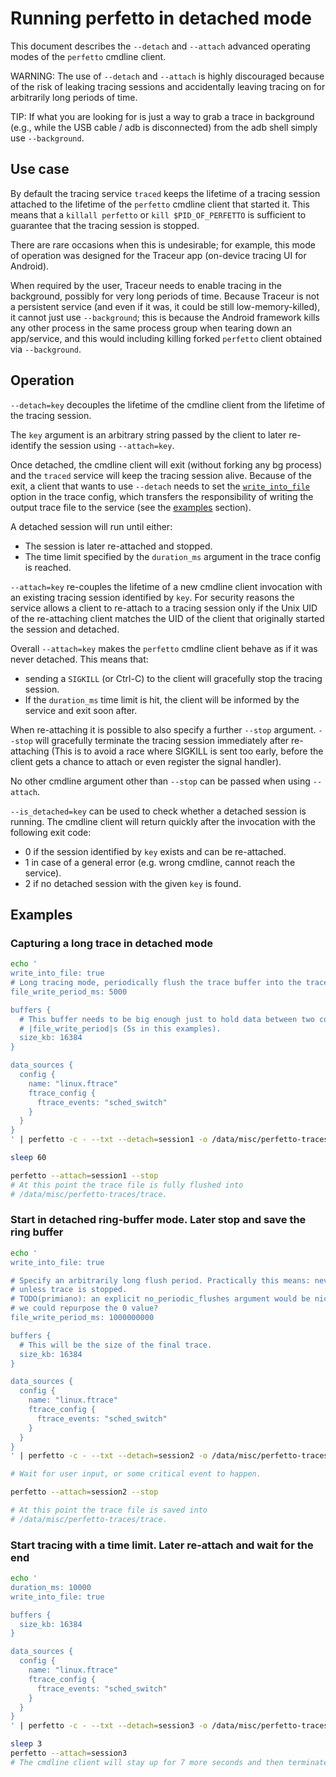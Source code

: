 # Running perfetto in detached mode

This document describes the `--detach` and `--attach` advanced operating modes
of the `perfetto` cmdline client.

WARNING: The use of `--detach` and `--attach` is highly discouraged because of 
the risk of leaking tracing sessions and accidentally leaving tracing on for 
arbitrarily long periods of time.

TIP: If what you are looking for is just a way to grab a trace in background
(e.g., while the USB cable / adb is disconnected) from the adb shell simply
use `--background`.

## Use case

By default the tracing service `traced` keeps the lifetime of a tracing session
attached to the lifetime of the `perfetto` cmdline client that started it.
This means that a `killall perfetto` or `kill $PID_OF_PERFETTO` is sufficient
to guarantee that the tracing session is stopped.  

There are rare occasions when this is undesirable; for example, this mode of
operation was designed for the Traceur app (on-device tracing UI for Android).

When required by the user, Traceur needs to enable tracing in the background,
possibly for very long periods of time. Because Traceur is not a persistent service (and even if it was, it could be
still low-memory-killed), it cannot just use `--background`; this is
because the Android framework kills any other process in the same process group
when tearing down an app/service, and this would including killing forked
`perfetto` client obtained via `--background`.

## Operation

`--detach=key` decouples the lifetime of the cmdline client from the lifetime
of the tracing session.

The `key` argument is an arbitrary string passed by the client to later
re-identify the session using `--attach=key`.

Once detached, the cmdline client will exit (without forking any bg process) and
the `traced` service will keep the tracing session alive. Because of the exit,
a client that wants to use `--detach` needs to set the
[`write_into_file`](config.md#long-traces) option in the trace config, which
transfers the responsibility of writing the output trace file to the
service (see the [examples](#examples) section).

A detached session will run until either:

- The session is later re-attached and stopped.
- The time limit specified by the `duration_ms` argument in the trace config
  is reached.

`--attach=key` re-couples the lifetime of a new cmdline client invocation with
an existing tracing session identified by `key`.
For security reasons the service allows a client to re-attach to a tracing
session only if the Unix UID of the re-attaching client matches the UID of the
client that originally started the session and detached.

Overall `--attach=key` makes the `perfetto` cmdline client behave as if it was
never detached. This means that:

- sending a `SIGKILL` (or Ctrl-C) to the client will gracefully stop the tracing
  session.
- If the `duration_ms` time limit is hit, the client will be informed by the
  service and exit soon after.

When re-attaching it is possible to also specify a further `--stop` argument.
`--stop` will gracefully terminate the tracing session immediately after
re-attaching (This is to avoid a race where SIGKILL is sent too early, before
the client gets a chance to attach or even register the signal handler).

No other cmdline argument other than `--stop` can be passed when using
`--attach`.

`--is_detached=key` can be used to check whether a detached session is running.
The cmdline client will return quickly after the invocation with the following
exit code:

- 0 if the session identified by `key` exists and can be re-attached.
- 1 in case of a general error (e.g. wrong cmdline, cannot reach the service).
- 2 if no detached session with the given `key` is found.

## Examples

### Capturing a long trace in detached mode

```bash
echo '
write_into_file: true
# Long tracing mode, periodically flush the trace buffer into the trace file.
file_write_period_ms: 5000

buffers {
  # This buffer needs to be big enough just to hold data between two consecutive
  # |file_write_period|s (5s in this examples).
  size_kb: 16384
}

data_sources {
  config {
    name: "linux.ftrace"
    ftrace_config {
      ftrace_events: "sched_switch"
    }
  }
}
' | perfetto -c - --txt --detach=session1 -o /data/misc/perfetto-traces/trace

sleep 60

perfetto --attach=session1 --stop
# At this point the trace file is fully flushed into
# /data/misc/perfetto-traces/trace.
```

### Start in detached ring-buffer mode. Later stop and save the ring buffer

```bash
echo '
write_into_file: true

# Specify an arbitrarily long flush period. Practically this means: never flush
# unless trace is stopped.
# TODO(primiano): an explicit no_periodic_flushes argument would be nicer. Maybe
# we could repurpose the 0 value?
file_write_period_ms: 1000000000

buffers {
  # This will be the size of the final trace.
  size_kb: 16384
}

data_sources {
  config {
    name: "linux.ftrace"
    ftrace_config {
      ftrace_events: "sched_switch"
    }
  }
}
' | perfetto -c - --txt --detach=session2 -o /data/misc/perfetto-traces/trace

# Wait for user input, or some critical event to happen.

perfetto --attach=session2 --stop

# At this point the trace file is saved into
# /data/misc/perfetto-traces/trace.
```

### Start tracing with a time limit. Later re-attach and wait for the end

```bash
echo '
duration_ms: 10000
write_into_file: true

buffers {
  size_kb: 16384
}

data_sources {
  config {
    name: "linux.ftrace"
    ftrace_config {
      ftrace_events: "sched_switch"
    }
  }
}
' | perfetto -c - --txt --detach=session3 -o /data/misc/perfetto-traces/trace

sleep 3
perfetto --attach=session3
# The cmdline client will stay up for 7 more seconds and then terminate.
```
